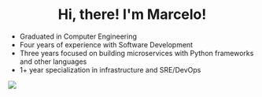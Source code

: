 <h1 align="center"> Hi, there! I'm Marcelo! </h1>
<ul>
  <li>Graduated in Computer Engineering</li>
  <li>Four years of experience with Software Development</li>
  <li>Three years focused on building microservices with Python frameworks and other languages</li>
  <li>1+ year specialization in infrastructure and SRE/DevOps</li>
</ul>


<a href="https://www.linkedin.com/in/mhrocha/">
  <img src="https://img.shields.io/badge/LinkedIn-0077B5?style=for-the-badge&logo=linkedin&logoColor=white"/>
</a>
